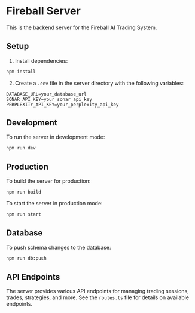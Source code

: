 # Fireball Server

This is the backend server for the Fireball AI Trading System.

## Setup

1. Install dependencies:

```bash
npm install
```

2. Create a `.env` file in the server directory with the following variables:

```
DATABASE_URL=your_database_url
SONAR_API_KEY=your_sonar_api_key
PERPLEXITY_API_KEY=your_perplexity_api_key
```

## Development

To run the server in development mode:

```bash
npm run dev
```

## Production

To build the server for production:

```bash
npm run build
```

To start the server in production mode:

```bash
npm run start
```

## Database

To push schema changes to the database:

```bash
npm run db:push
```

## API Endpoints

The server provides various API endpoints for managing trading sessions, trades, strategies, and more. See the `routes.ts` file for details on available endpoints.
